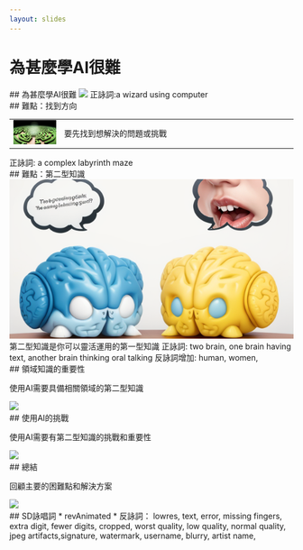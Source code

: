 ```yaml
---
layout: slides
---
```


<style>

.slide-text {
  width: 400px;
  vertical-align: middle;
}

.table-cell img {
  max-width: 100%; /* Make the image fit within the table cell */
  height: auto; /* Let the image height adjust automatically */
}
</style>

# 為甚麼學AI很難

<div class="slide">
## 為甚麼學AI很難
<img src="./SlideImages/HardToLearn/wizard-using-computer.png width=700">  
正詠詞:a wizard using computer
</div>

<div class="slide">
## 難點：找到方向
<table>
<tr>
<td class="slide-image"><img src="./SlideImages/HardToLearn/maze.png"></td>
<td class="slide-text">要先找到想解決的問題或挑戰</td>
</tr>
</table>
正詠詞: a complex labyrinth maze
</div>


<div class="slide">
## 難點：第二型知識
<tr>
<td class="slide-image"><img src="./SlideImages/HardToLearn/2-brain.png"></td>
<td class="slide-text">第二型知識是你可以靈活運用的第一型知識</td>
</tr>
</table>
正詠詞: two brain, one brain having text, another brain thinking oral talking
反詠詞增加: human, women, 
</div>

<div class="slide">
## 領域知識的重要性

使用AI需要具備相關領域的第二型知識

<img src="./images/domain-knowledge.png" width="400">
</div>

<div class="slide">
## 使用AI的挑戰

使用AI需要有第二型知識的挑戰和重要性

<img src="./images/ai-challenge.png" width="400">
</div>

<div class="slide">
## 總結

回顧主要的困難點和解決方案

<img src="./images/summary.png" width="400">
</div>

<div class="slide">
## SD詠唱詞
* revAnimated
* 反詠詞： lowres, text, error, missing fingers, extra digit, fewer digits, cropped, worst quality, low quality, normal quality, jpeg artifacts,signature, watermark, username, blurry, artist name,

</div>